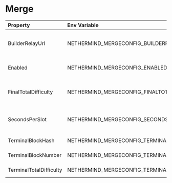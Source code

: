 # Merge



| Property | Env Variable | Description | Default |
| :--- | :--- | :--- | :--- |
| BuilderRelayUrl | NETHERMIND_MERGECONFIG_BUILDERRELAYURL | URL to Builder Relay. If set when building blocks nethermind will send them to the relay. | null |
| Enabled | NETHERMIND_MERGECONFIG_ENABLED | Defines whether the Merge plugin is enabled bundles are allowed. | true |
| FinalTotalDifficulty | NETHERMIND_MERGECONFIG_FINALTOTALDIFFICULTY | Final total difficulty is total difficulty of the last PoW block. FinalTotalDifficulty >= TerminalTotalDifficulty. | null |
| SecondsPerSlot | NETHERMIND_MERGECONFIG_SECONDSPERSLOT | Deprecated since v1.14.7. Please use BlocksConfig.SecondsPerSlot. Seconds per slot. | 12 |
| TerminalBlockHash | NETHERMIND_MERGECONFIG_TERMINALBLOCKHASH | Terminal PoW block hash used for transition process. | null |
| TerminalBlockNumber | NETHERMIND_MERGECONFIG_TERMINALBLOCKNUMBER | Terminal PoW block number used for transition process. |  |
| TerminalTotalDifficulty | NETHERMIND_MERGECONFIG_TERMINALTOTALDIFFICULTY | Terminal total difficulty used for transition process. | null |
